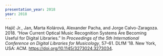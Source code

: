 ```yaml
---
presentation_year: 2018
year: 2018
---
```


Hajič Jr., Jan, Marta Kolárová, Alexander Pacha, and Jorge Calvo-Zaragoza. 2018. “How Current Optical Music Recognition Systems Are Becoming Useful for Digital Libraries.” In <i>Proceedings of the 5th International Conference on Digital Libraries for Musicology</i>, 57–61. DLfM ’18. New York, USA: ACM. <a href="https://doi.org/10.1145/3273024.3273034">https://doi.org/10.1145/3273024.3273034</a>.